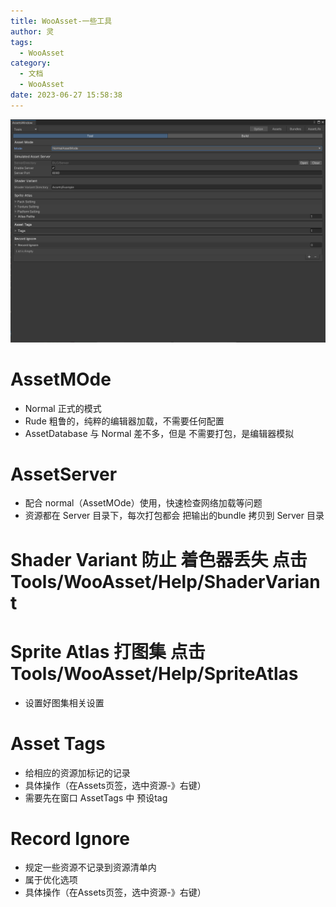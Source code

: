 ```yaml
---
title: WooAsset-一些工具
author: 灵
tags:
  - WooAsset
category:
  - 文档
  - WooAsset
date: 2023-06-27 15:58:38
---
```

![Alt text](../../../Pic/Doc/WooAsset/option_tool.png)
# AssetMOde
* Normal  正式的模式
* Rude    粗鲁的，纯粹的编辑器加载，不需要任何配置
* AssetDatabase  与 Normal 差不多，但是 不需要打包，是编辑器模拟
# AssetServer
* 配合 normal（AssetMOde）使用，快速检查网络加载等问题
* 资源都在 Server 目录下，每次打包都会 把输出的bundle 拷贝到 Server 目录

# Shader Variant 防止 着色器丢失 点击Tools/WooAsset/Help/ShaderVariant

# Sprite Atlas  打图集 点击Tools/WooAsset/Help/SpriteAtlas
* 设置好图集相关设置

# Asset Tags
* 给相应的资源加标记的记录
* 具体操作（在Assets页签，选中资源-》右键）
* 需要先在窗口  AssetTags 中 预设tag
# Record Ignore
* 规定一些资源不记录到资源清单内
* 属于优化选项
* 具体操作（在Assets页签，选中资源-》右键）